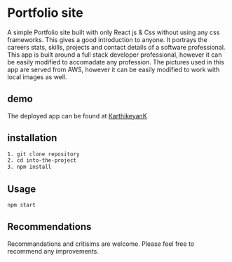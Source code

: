 # Portfolio site
A simple Portfolio site built with only React js & Css without using any css frameworks. This gives a good introduction to anyone. It portrays the careers stats, skills, projects and contact details of a software professional. This app is built around a full stack developer professional, however it can be easily modified to accomadate any profession. The pictures used in this app are served from AWS, however it can be easily modified to work with local images as well. 

## demo
The deployed app can be found at [KarthikeyanK](https://karthikeyank.com)

## installation

```bash
1. git clone repository
2. cd into-the-project
3. npm install
```

## Usage

```bash
npm start
```

## Recommendations

Recommandations and critisims are welcome. Please feel free to recommend any improvements.


